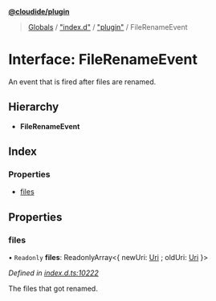 **[@cloudide/plugin](../README.md)**

> [Globals](../README.md) / ["index.d"](../modules/_index_d_.md) / ["plugin"](../modules/_index_d_._plugin_.md) / FileRenameEvent

# Interface: FileRenameEvent

An event that is fired after files are renamed.

## Hierarchy

* **FileRenameEvent**

## Index

### Properties

* [files](_index_d_._plugin_.filerenameevent.md#files)

## Properties

### files

• `Readonly` **files**: ReadonlyArray\<{ newUri: [Uri](../classes/_index_d_._plugin_.uri.md) ; oldUri: [Uri](../classes/_index_d_._plugin_.uri.md)  }>

*Defined in [index.d.ts:10222](https://github.com/shuyaqian/cloudide-plugin-api/blob/57a3a2a/index.d.ts#L10222)*

The files that got renamed.

